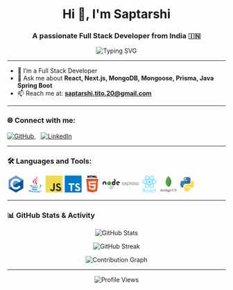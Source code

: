 <h1 align="center">Hi 👋, I'm Saptarshi</h1>
<h3 align="center">A passionate Full Stack Developer from India 🇮🇳</h3>

<p align="center">
  <img src="https://readme-typing-svg.demolab.com?font=Fira+Code&size=24&pause=1000&center=true&vCenter=true&multiline=true&width=435&lines=Full+Stack+Web+Developer;Spring+Boot+%7C+Next.js+%7C+MongoDB+%7C+Prisma" alt="Typing SVG" />
</p>

---

- 🌱 I’m a Full Stack Developer  
- 💬 Ask me about **React, Next.js, MongoDB, Mongoose, Prisma, Java Spring Boot**
- 📫 Reach me at: **saptarshi.tito.20@gmail.com**

---

<h3 align="left">🌐 Connect with me:</h3>
<p align="left">
  <a href="https://github.com/tito-Saptarshi" target="blank">
    <img align="center" src="https://cdn.jsdelivr.net/gh/devicons/devicon/icons/github/github-original.svg" alt="GitHub" height="30" width="30" />
  </a>
  &nbsp;&nbsp;
  <a href="https://www.linkedin.com/in/saptarshi-das-4822191b4/" target="blank">
    <img align="center" src="https://cdn.jsdelivr.net/gh/devicons/devicon/icons/linkedin/linkedin-original.svg" alt="LinkedIn" height="30" width="30" />
  </a>
</p>

---

<h3 align="left">🛠️ Languages and Tools:</h3>
<p align="left">
  <img src="https://raw.githubusercontent.com/devicons/devicon/master/icons/c/c-original.svg" alt="c" width="40" height="40"/> 
  <img src="https://raw.githubusercontent.com/devicons/devicon/master/icons/java/java-original.svg" alt="java" width="40" height="40"/> 
  <img src="https://raw.githubusercontent.com/devicons/devicon/master/icons/javascript/javascript-original.svg" alt="javascript" width="40" height="40"/> 
  <img src="https://raw.githubusercontent.com/devicons/devicon/master/icons/typescript/typescript-original.svg" alt="typescript" width="40" height="40"/> 
  <img src="https://raw.githubusercontent.com/devicons/devicon/master/icons/html5/html5-original-wordmark.svg" alt="html5" width="40" height="40"/> 
  <img src="https://raw.githubusercontent.com/devicons/devicon/master/icons/nodejs/nodejs-original-wordmark.svg" alt="nodejs" width="40" height="40"/> 
  <img src="https://raw.githubusercontent.com/devicons/devicon/master/icons/express/express-original-wordmark.svg" alt="express" width="40" height="40"/> 
  <img src="https://raw.githubusercontent.com/devicons/devicon/master/icons/react/react-original-wordmark.svg" alt="react" width="40" height="40"/> 
  <img src="https://raw.githubusercontent.com/devicons/devicon/master/icons/mongodb/mongodb-original-wordmark.svg" alt="mongodb" width="40" height="40"/> 
  <img src="https://raw.githubusercontent.com/devicons/devicon/master/icons/python/python-original.svg" alt="python" width="40" height="40"/>
</p>

---

<h3 align="left">📊 GitHub Stats & Activity</h3>

<p align="center">
  <img src="https://github-readme-stats.vercel.app/api?username=tito-Saptarshi&show_icons=true&theme=tokyonight" alt="GitHub Stats" />
</p>

<p align="center">
  <img src="https://github-readme-streak-stats.herokuapp.com/?user=tito-Saptarshi&theme=tokyonight" alt="GitHub Streak" />
</p>

<p align="center">
  <img src="https://github-readme-activity-graph.vercel.app/graph?username=tito-Saptarshi&theme=tokyo-night&area=true&hide_border=true" alt="Contribution Graph" />
</p>

---

<p align="center">
  <img src="https://komarev.com/ghpvc/?username=tito-Saptarshi&label=Profile%20views&color=0e75b6&style=flat" alt="Profile Views" />
</p>
